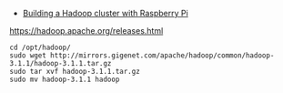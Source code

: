 

* [Building a Hadoop cluster with Raspberry Pi](https://developer.ibm.com/recipes/tutorials/building-a-hadoop-cluster-with-raspberry-pi/)


https://hadoop.apache.org/releases.html

```
cd /opt/hadoop/
sudo wget http://mirrors.gigenet.com/apache/hadoop/common/hadoop-3.1.1/hadoop-3.1.1.tar.gz
sudo tar xvf hadoop-3.1.1.tar.gz
sudo mv hadoop-3.1.1 hadoop


```